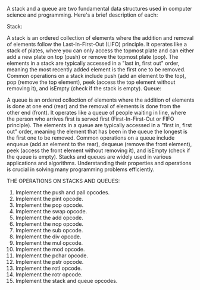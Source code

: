A stack and a queue are two fundamental data structures used in computer science and programming. Here's a brief description of each:

Stack:

A stack is an ordered collection of elements where the addition and removal of elements follow the Last-In-First-Out (LIFO) principle.
It operates like a stack of plates, where you can only access the topmost plate and can either add a new plate on top (push) or remove the topmost plate (pop).
The elements in a stack are typically accessed in a "last in, first out" order, meaning the most recently added element is the first one to be removed.
Common operations on a stack include push (add an element to the top), pop (remove the top element), peek (access the top element without removing it), and isEmpty (check if the stack is empty).
Queue:

A queue is an ordered collection of elements where the addition of elements is done at one end (rear) and the removal of elements is done from the other end (front).
It operates like a queue of people waiting in line, where the person who arrives first is served first (First-In-First-Out or FIFO principle).
The elements in a queue are typically accessed in a "first in, first out" order, meaning the element that has been in the queue the longest is the first one to be removed.
Common operations on a queue include enqueue (add an element to the rear), dequeue (remove the front element), peek (access the front element without removing it), and isEmpty (check if the queue is empty).
Stacks and queues are widely used in various applications and algorithms. Understanding their properties and operations is crucial in solving many programming problems efficiently.



THE OPERATIONS ON STACKS AND QUEUES:
1. Implement the push and pall opcodes.
2. Implement the pint opcode.
3. Implement the pop opcode.
4. Implement the swap opcode.
5. Implement the add opcode.
6. Implement the nop opcode.
7. Implement the sub opcode.
8. Implement the div opcode.
9. Implement the mul opcode.
10. Implement the mod opcode.
11. Implement the pchar opcode.
12. Implement the pstr opcode.
13. Implement the rotl opcode.
14. Implement the rotr opcode.
15. Implement the stack and queue opcodes.


